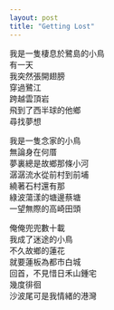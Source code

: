 ```yaml
---
layout: post
title: "Getting Lost"
---
```


我是一隻棲息於鷺島的小鳥<br>
有一天<br>
我突然張開翅膀<br>
穿過鷺江<br>
跨越雲頂岩<br>
飛到了西半球的他鄉<br>
尋找夢想<br>

我是一隻念家的小鳥<br>
無論身在何厝<br>
夢裏總是故鄉那條小河<br>
潺潺流水從前村到前埔<br>
繞著石村還有那<br>
綠波蕩漾的塘邊蔡塘<br>
一望無際的高崎田頭<br>

俺俺兜兜數十載<br>
我成了迷途的小鳥<br>
不久故鄉的蓮花<br>
就要蓮板為都市白城<br>
回首，不見惜日禾山鍾宅<br>
幾度徘徊<br>
沙波尾可是我情緒的港灣<br>
